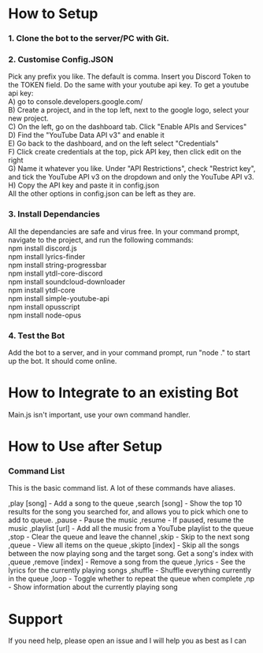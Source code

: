 # How to Setup

### 1. Clone the bot to the server/PC with Git.

### 2. Customise Config.JSON
  Pick any prefix you like. The default is comma. Insert you Discord Token to the TOKEN field. Do the same with your youtube api key. To get a youtube api key:  
  A) go to console.developers.google.com/  
  B) Create a project, and in the top left, next to the google logo, select your new project.  
  C) On the left, go on the dashboard tab. Click "Enable APIs and Services"  
  D) Find the "YouTube Data API v3" and enable it  
  E) Go back to the dashboard, and on the left select "Credentials"  
  F) Click create credentials at the top, pick API key, then click edit on the right  
  G) Name it whatever you like. Under "API Restrictions", check "Restrict key", and tick the YouTube API v3 on the dropdown and only the YouTube API v3.  
  H) Copy the API key and paste it in config.json  
  All the other options in config.json can be left as they are.  
  
### 3. Install Dependancies
  All the dependancies are safe and virus free. In your command prompt, navigate to the project, and run the following commands:  
    npm install discord.js  
    npm install lyrics-finder  
    npm install string-progressbar  
    npm install ytdl-core-discord  
    npm install soundcloud-downloader  
    npm install ytdl-core  
    npm install simple-youtube-api  
    npm install opusscript  
    npm install node-opus  
    
### 4. Test the Bot
  Add the bot to a server, and in your command prompt, run "node ." to start up the bot. It should come online.
  
# How to Integrate to an existing Bot
Main.js isn't important, use your own command handler. 
  
# How to Use after Setup

### Command List
This is the basic command list. A lot of these commands have aliases.

,play [song] - Add a song to the queue
,search [song] - Show the top 10 results for the song you searched for, and allows you to pick which one to add to queue.
,pause - Pause the music
,resume - If paused, resume the music
,playlist [url] - Add all the music from a YouTube playlist to the queue
,stop - Clear the queue and leave the channel
,skip - Skip to the next song
,queue - View all items on the queue
,skipto [index] - Skip all the songs between the now playing song and the target song. Get a song's index with ,queue
,remove [index] - Remove a song from the queue
,lyrics - See the lyrics for the currently playing songs
,shuffle - Shuffle everything currently in the queue
,loop - Toggle whether to repeat the queue when complete
,np - Show information about the currently playing song

# Support
If you need help, please open an issue and I will help you as best as I can
